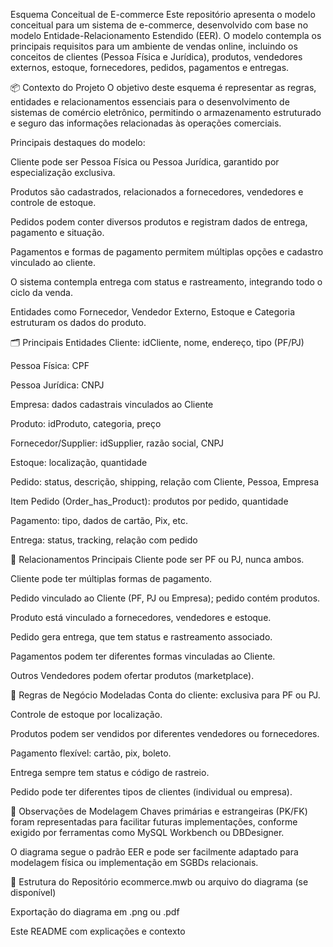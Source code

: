Esquema Conceitual de E-commerce
Este repositório apresenta o modelo conceitual para um sistema de e-commerce, desenvolvido com base no modelo Entidade-Relacionamento Estendido (EER). O modelo contempla os principais requisitos para um ambiente de vendas online, incluindo os conceitos de clientes (Pessoa Física e Jurídica), produtos, vendedores externos, estoque, fornecedores, pedidos, pagamentos e entregas.

📦 Contexto do Projeto
O objetivo deste esquema é representar as regras, entidades e relacionamentos essenciais para o desenvolvimento de sistemas de comércio eletrônico, permitindo o armazenamento estruturado e seguro das informações relacionadas às operações comerciais.

Principais destaques do modelo:

Cliente pode ser Pessoa Física ou Pessoa Jurídica, garantido por especialização exclusiva.

Produtos são cadastrados, relacionados a fornecedores, vendedores e controle de estoque.

Pedidos podem conter diversos produtos e registram dados de entrega, pagamento e situação.

Pagamentos e formas de pagamento permitem múltiplas opções e cadastro vinculado ao cliente.

O sistema contempla entrega com status e rastreamento, integrando todo o ciclo da venda.

Entidades como Fornecedor, Vendedor Externo, Estoque e Categoria estruturam os dados do produto.

🗂 Principais Entidades
Cliente: idCliente, nome, endereço, tipo (PF/PJ)

Pessoa Física: CPF

Pessoa Jurídica: CNPJ

Empresa: dados cadastrais vinculados ao Cliente

Produto: idProduto, categoria, preço

Fornecedor/Supplier: idSupplier, razão social, CNPJ

Estoque: localização, quantidade

Pedido: status, descrição, shipping, relação com Cliente, Pessoa, Empresa

Item Pedido (Order_has_Product): produtos por pedido, quantidade

Pagamento: tipo, dados de cartão, Pix, etc.

Entrega: status, tracking, relação com pedido

🔗 Relacionamentos Principais
Cliente pode ser PF ou PJ, nunca ambos.

Cliente pode ter múltiplas formas de pagamento.

Pedido vinculado ao Cliente (PF, PJ ou Empresa); pedido contém produtos.

Produto está vinculado a fornecedores, vendedores e estoque.

Pedido gera entrega, que tem status e rastreamento associado.

Pagamentos podem ter diferentes formas vinculadas ao Cliente.

Outros Vendedores podem ofertar produtos (marketplace).

🔐 Regras de Negócio Modeladas
Conta do cliente: exclusiva para PF ou PJ.

Controle de estoque por localização.

Produtos podem ser vendidos por diferentes vendedores ou fornecedores.

Pagamento flexível: cartão, pix, boleto.

Entrega sempre tem status e código de rastreio.

Pedido pode ter diferentes tipos de clientes (individual ou empresa).

📝 Observações de Modelagem
Chaves primárias e estrangeiras (PK/FK) foram representadas para facilitar futuras implementações, conforme exigido por ferramentas como MySQL Workbench ou DBDesigner.

O diagrama segue o padrão EER e pode ser facilmente adaptado para modelagem física ou implementação em SGBDs relacionais.

📎 Estrutura do Repositório
ecommerce.mwb ou arquivo do diagrama (se disponível)

Exportação do diagrama em .png ou .pdf

Este README com explicações e contexto